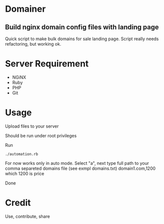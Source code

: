# Domainer
## Build nginx domain config files with landing page

Quick script to make bulk domains for sale landing page.
Script really needs refactoring, but working ok.

# Server Requirement

* NGiNX
* Ruby
* PHP
* Git


# Usage


Upload files to your server

Should be run under root privileges

Run
```
./automation.rb
```
For now works only in auto mode. Select "a", next type full path to your comma separeted domains file (see exmpl domains.txt)
domain1.com,1200 which 1200 is price

Done

# Credit
Use, contribute, share
